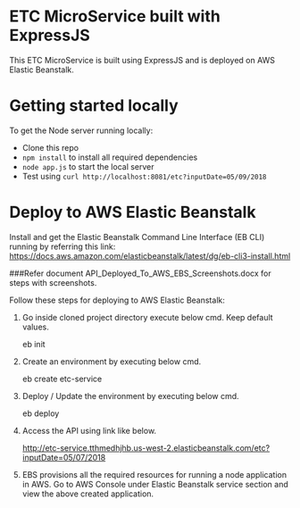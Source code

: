 # ETC MicroService built with ExpressJS

This ETC MicroService is built using ExpressJS and is deployed on AWS Elastic Beanstalk.

# Getting started locally

To get the Node server running locally:

- Clone this repo
- `npm install` to install all required dependencies
- `node app.js` to start the local server
- Test using `curl http://localhost:8081/etc?inputDate=05/09/2018`

# Deploy to AWS Elastic Beanstalk

Install and get the Elastic Beanstalk Command Line Interface (EB CLI) running by referring this link: https://docs.aws.amazon.com/elasticbeanstalk/latest/dg/eb-cli3-install.html
 
###Refer document API_Deployed_To_AWS_EBS_Screenshots.docx for steps with screenshots.

Follow these steps for deploying to AWS  Elastic Beanstalk:

1. Go inside cloned project directory execute below cmd. Keep default values.
	
	eb init

2. Create an environment by executing below cmd. 
	
	eb create etc-service
	
3. Deploy / Update the environment by executing below cmd. 
	
	eb deploy
 
4. Access the API using link like below.
	
	http://etc-service.tthmedhjhb.us-west-2.elasticbeanstalk.com/etc?inputDate=05/07/2018
	
5. EBS provisions all the required resources for running a node application in AWS. Go to AWS Console under Elastic Beanstalk service section and view the above created application.
